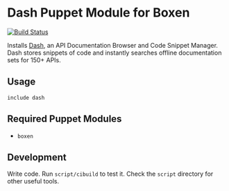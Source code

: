 # Dash Puppet Module for Boxen
[![Build Status](https://travis-ci.org/boxen/puppet-dash.svg?branch=master)](https://travis-ci.org/boxen/puppet-dash)

Installs [Dash](http://kapeli.com/dash), an API Documentation Browser and Code Snippet Manager. Dash stores snippets of code and instantly searches offline documentation sets for 150+ APIs.

## Usage

```puppet
include dash
```

## Required Puppet Modules

* `boxen`

## Development

Write code. Run `script/cibuild` to test it. Check the `script`
directory for other useful tools.

